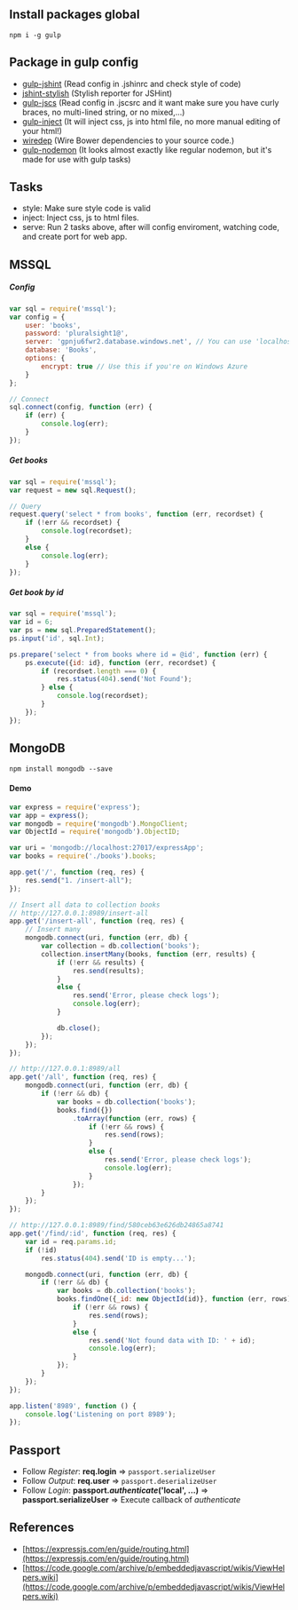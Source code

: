 ## Install packages global
```
npm i -g gulp
```

## Package in gulp config

- [gulp-jshint](https://github.com/spalger/gulp-jshint) (Read config in .jshinrc and check style of code)
- [jshint-stylish](https://github.com/sindresorhus/jshint-stylish) (Stylish reporter for JSHint)
- [gulp-jscs](https://github.com/jscs-dev/gulp-jscs) (Read config in .jscsrc and it want make sure you have curly braces, no multi-lined string, or no mixed,...)
- [gulp-inject](https://www.npmjs.com/package/gulp-inject) (It will inject css, js into html file, no more manual editing of your html!)
- [wiredep](https://github.com/taptapship/wiredep) (Wire Bower dependencies to your source code.)
- [gulp-nodemon](https://www.npmjs.com/package/gulp-nodemon) (It  looks almost exactly like regular nodemon, but it's made for use with gulp tasks)

## Tasks

- style: Make sure style code is valid
- inject: Inject css, js to html files.
- serve: Run 2 tasks above, after will config enviroment, watching code, and create port for web app.

## MSSQL
##### Config
```javascript
var sql = require('mssql');
var config = {
    user: 'books',
    password: 'pluralsight1@',
    server: 'gpnju6fwr2.database.windows.net', // You can use 'localhost\\instance' to connect to named instance
    database: 'Books',
    options: {
        encrypt: true // Use this if you're on Windows Azure
    }
};

// Connect
sql.connect(config, function (err) {
    if (err) {
        console.log(err);
    }
});
```
##### Get books
```javascript
var sql = require('mssql');
var request = new sql.Request();

// Query
request.query('select * from books', function (err, recordset) {
    if (!err && recordset) {
        console.log(recordset);
    }
    else {
        console.log(err);
    }
});
```
##### Get book by id
```javascript
var sql = require('mssql');
var id = 6;
var ps = new sql.PreparedStatement();
ps.input('id', sql.Int);

ps.prepare('select * from books where id = @id', function (err) {
    ps.execute({id: id}, function (err, recordset) {
        if (recordset.length === 0) {
            res.status(404).send('Not Found');
        } else {
            console.log(recordset);
        }
    });
});
```

## MongoDB
```
npm install mongodb --save
```
#### Demo
```javascript
var express = require('express');
var app = express();
var mongodb = require('mongodb').MongoClient;
var ObjectId = require('mongodb').ObjectID;

var uri = 'mongodb://localhost:27017/expressApp';
var books = require('./books').books;

app.get('/', function (req, res) {
    res.send("1. /insert-all");
});

// Insert all data to collection books
// http://127.0.0.1:8989/insert-all
app.get('/insert-all', function (req, res) {
    // Insert many
    mongodb.connect(uri, function (err, db) {
        var collection = db.collection('books');
        collection.insertMany(books, function (err, results) {
            if (!err && results) {
                res.send(results);
            }
            else {
                res.send('Error, please check logs');
                console.log(err);
            }

            db.close();
        });
    });
});

// http://127.0.0.1:8989/all
app.get('/all', function (req, res) {
    mongodb.connect(uri, function (err, db) {
        if (!err && db) {
            var books = db.collection('books');
            books.find({})
                .toArray(function (err, rows) {
                    if (!err && rows) {
                        res.send(rows);
                    }
                    else {
                        res.send('Error, please check logs');
                        console.log(err);
                    }
                });
        }
    });
});

// http://127.0.0.1:8989/find/580ceb63e626db24865a8741
app.get('/find/:id', function (req, res) {
    var id = req.params.id;
    if (!id)
        res.status(404).send('ID is empty...');

    mongodb.connect(uri, function (err, db) {
        if (!err && db) {
            var books = db.collection('books');
            books.findOne({_id: new ObjectId(id)}, function (err, rows) {
                if (!err && rows) {
                    res.send(rows);
                }
                else {
                    res.send('Not found data with ID: ' + id);
                    console.log(err);
                }
            });
        }
    });
});

app.listen('8989', function () {
    console.log('Listening on port 8989');
});
```

## Passport
- Follow _Register_: **req.login** => `passport.serializeUser`
- Follow _Output_: **req.user** => `passport.deserializeUser`
- Follow _Login_: **passport._authenticate_('local', ...)** => **passport.serializeUser** => Execute callback of _authenticate_


## References
 - [https://expressjs.com/en/guide/routing.html](https://expressjs.com/en/guide/routing.html)
 - [https://code.google.com/archive/p/embeddedjavascript/wikis/ViewHelpers.wiki](https://code.google.com/archive/p/embeddedjavascript/wikis/ViewHelpers.wiki)
